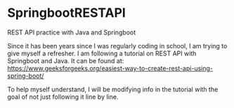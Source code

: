 # SpringbootRESTAPI
REST API practice with Java and Springboot

Since it has been years since I was regularly coding in school, I am trying to give myself a refresher. I am following a tutorial on REST API with Springboot and Java. It can be found at: https://www.geeksforgeeks.org/easiest-way-to-create-rest-api-using-spring-boot/

To help myself understand, I will be modifying info in the tutorial with the goal of not just following it line by line. 

